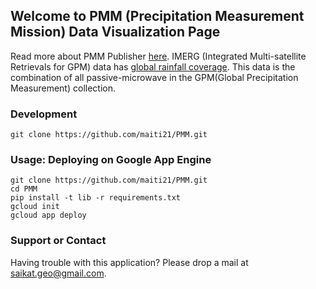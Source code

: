 ## Welcome to PMM (Precipitation Measurement Mission) Data Visualization Page

Read more about PMM Publisher [here](https://pmmpublisher.pps.eosdis.nasa.gov/docs).
IMERG (Integrated Multi-satellite Retrievals for GPM) data has [global rainfall coverage](https://pmm.nasa.gov/data-access/downloads/gpm). This data is the combination of all passive-microwave in the GPM(Global Precipitation Measurement) collection.

### Development

```
git clone https://github.com/maiti21/PMM.git
```

### Usage: Deploying on Google App Engine
```
git clone https://github.com/maiti21/PMM.git
cd PMM
pip install -t lib -r requirements.txt
gcloud init
gcloud app deploy
```

### Support or Contact

Having trouble with this application? Please drop a mail at saikat.geo@gmail.com.
